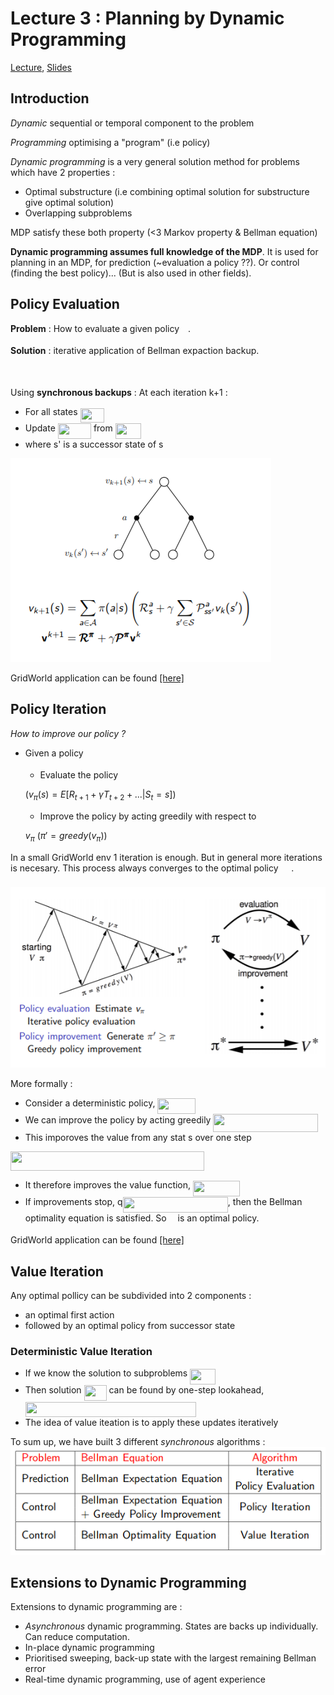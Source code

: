 # Lecture 3 : Planning by Dynamic Programming

[Lecture](https://www.youtube.com/watch?v=Nd1-UUMVfz4), [Slides](http://www0.cs.ucl.ac.uk/staff/d.silver/web/Teaching_files/DP.pdf)

## Introduction

*Dynamic* sequential or temporal component to the problem

*Programming* optimising a "program" (i.e policy)

*Dynamic programming* is a very general solution method for problems which have 2 properties :
* Optimal substructure (i.e combining optimal solution for substructure give optimal solution)
* Overlapping subproblems

MDP satisfy these both property (<3 Markov property & Bellman equation)

**Dynamic programming assumes full knowledge of the MDP**. It is used for planning in an MDP, for prediction (~evaluation a policy ??). Or control (finding the best policy)... (But is also used in other fields).

## Policy Evaluation

**Problem** : How to evaluate a given policy <img src="/Lecture3-PlanningByDynamicProgramming/tex/f30fdded685c83b0e7b446aa9c9aa120.svg?invert_in_darkmode&sanitize=true" align=middle width=9.96010619999999pt height=14.15524440000002pt/>.

**Solution** : iterative application of Bellman expaction backup.

<img src="/Lecture3-PlanningByDynamicProgramming/tex/3a002e4fb25e6c76819741600aa7a993.svg?invert_in_darkmode&sanitize=true" align=middle width=164.56094324999998pt height=17.723762100000005pt/>

Using **synchronous backups** :
At each iteration k+1 :
* For all states <img src="/Lecture3-PlanningByDynamicProgramming/tex/2d8cca33f0ee74986943da285a93a659.svg?invert_in_darkmode&sanitize=true" align=middle width=38.82401819999999pt height=22.465723500000017pt/>
* Update <img src="/Lecture3-PlanningByDynamicProgramming/tex/d53d03132ef32e56e54f8107634fe462.svg?invert_in_darkmode&sanitize=true" align=middle width=53.19083384999998pt height=24.65753399999998pt/> from <img src="/Lecture3-PlanningByDynamicProgramming/tex/8d94ff4fd8440c1865ff94cce0fbfe07.svg?invert_in_darkmode&sanitize=true" align=middle width=41.15879789999999pt height=24.7161288pt/>
* where s' is a successor state of s


<img src='images/policy_evaluation.PNG'>

GridWorld application can be found [[here]](./Applications/policy_evaluation_grid_world.py)

## Policy Iteration

*How to improve our policy ?*

* Given a policy <img src="/Lecture3-PlanningByDynamicProgramming/tex/f30fdded685c83b0e7b446aa9c9aa120.svg?invert_in_darkmode&sanitize=true" align=middle width=9.96010619999999pt height=14.15524440000002pt/>
    * Evaluate the policy 
    
    ($v_\pi(s) = E[R_{t+1} + \gamma T_{t+2} + ... | S_t = s]$)
    * Improve the policy by acting greedily with respect to 
    
    $v_\pi$ ($\pi' = greedy(v_\pi)$)

In a small GridWorld env 1 iteration is enough. But in general more iterations is necesary.
This process always converges to the optimal policy <img src="/Lecture3-PlanningByDynamicProgramming/tex/b1384136386b001cacf877cd93c98628.svg?invert_in_darkmode&sanitize=true" align=middle width=16.69528244999999pt height=22.63846199999998pt/>.

<img src='./images/policy_iteration.PNG'>


More formally :

* Consider a deterministic policy, <img src="/Lecture3-PlanningByDynamicProgramming/tex/2afd7aaff2306a902c027fe99967b373.svg?invert_in_darkmode&sanitize=true" align=middle width=61.05778469999999pt height=24.65753399999998pt/>
* We can improve the policy by acting greedily <img src="/Lecture3-PlanningByDynamicProgramming/tex/9e4199c4b51a8dd27b910b2a167d37e7.svg?invert_in_darkmode&sanitize=true" align=middle width=167.23625984999998pt height=29.339719199999994pt/>
* This imporoves the value from any stat s over one step
<img src="/Lecture3-PlanningByDynamicProgramming/tex/47b155b28d4ac31a604c2119904f37d6.svg?invert_in_darkmode&sanitize=true" align=middle width=309.5076831pt height=31.1662098pt/>

* It therefore improves the value function, <img src="/Lecture3-PlanningByDynamicProgramming/tex/f486dbe71390d523507a53e6a6967658.svg?invert_in_darkmode&sanitize=true" align=middle width=74.76171285pt height=24.7161288pt/>
* If improvements stop, q<img src="/Lecture3-PlanningByDynamicProgramming/tex/fec84172ddb21d45e2008a7519ac86b9.svg?invert_in_darkmode&sanitize=true" align=middle width=168.20716439999998pt height=24.7161288pt/>, then the Bellman optimality equation is satisfied. So <img src="/Lecture3-PlanningByDynamicProgramming/tex/f30fdded685c83b0e7b446aa9c9aa120.svg?invert_in_darkmode&sanitize=true" align=middle width=9.96010619999999pt height=14.15524440000002pt/> is an optimal policy.

GridWorld application can be found [[here]](./Applications/policy-iteration_grid_world.py)

## Value Iteration

Any optimal pollicy can be subdivided into 2 components :
* an optimal first action
* followed by an optimal policy from successor state

### Deterministic Value Iteration

* If we know the solution to subproblems <img src="/Lecture3-PlanningByDynamicProgramming/tex/c23e70abc37b4dc4e0ac3e1fdb4f47ea.svg?invert_in_darkmode&sanitize=true" align=middle width=40.627943399999985pt height=24.7161288pt/>
* Then solution <img src="/Lecture3-PlanningByDynamicProgramming/tex/db5852fb90abf0498e60793cc2f0ecb1.svg?invert_in_darkmode&sanitize=true" align=middle width=36.01606799999999pt height=24.65753399999998pt/> can be found by one-step lookahead, <img src="/Lecture3-PlanningByDynamicProgramming/tex/40ecb00356ef68bdf3e956a0f61b80f9.svg?invert_in_darkmode&sanitize=true" align=middle width=273.45899955pt height=24.7161288pt/>
* The idea of value iteation is to apply these updates iteratively

To sum up, we have built 3 different *synchronous* algorithms : 
<img src='images/sum_up_lecture3.png'>

## Extensions to Dynamic Programming 

Extensions to dynamic programming are :
*  *Asynchronous* dynamic programming. States are backs up individually. Can reduce computation.
* In-place dynamic programming
* Prioritised sweeping, back-up state with the largest remaining Bellman error
* Real-time dynamic programming, use of agent experience 
